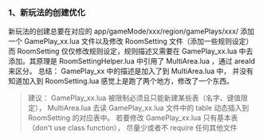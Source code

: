 ### 1、新玩法的创建优化
 新玩法的创建总要在对应的 app/gameMode/xxx/region/gamePlays/xxx/ 添加一个 GamePlay_xx.lua 文件以及修改 RoomSetting 文件（添加一些规则设定）
 而 RoomSetting 仅仅修改规则设定，规则描述又需要在 GamePlay_xx.lua 中去添加。其原理是 RoomSettingHelper.lua 中引用了 MultiArea.lua ，通过 areaId 来区分。 总结： GamePlay_xx 中的描述是加入了到 MultiArea.lua 中， 并没有知道加入到 RoomSetting.lua
 感觉上是跑了两个地方，修改了一个东西。
 
 > 建议： GamePlay_xx.lua 被限制必须且只能新建某些表（名字、键值限定）， MultiArea.lua 去读 GamePlay_xx.lua 文件中的 table 动态插入到 RoomSetting 
 的对应表中。 若要修改 GamePlay_xx.lua 只有基本表（don't use class function）， 尽量少或者不 require 任何其他文件

